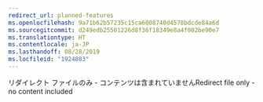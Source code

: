 ```yaml
---
redirect_url: planned-features
ms.openlocfilehash: 9a71b62b57235c15ca6008740d4578bdcde84a6d
ms.sourcegitcommit: d249edb25501226d8f36f18349e8a4f002be90e7
ms.translationtype: HT
ms.contentlocale: ja-JP
ms.lasthandoff: 08/28/2019
ms.locfileid: "1924083"
---
```

<span data-ttu-id="ae085-101">リダイレクト ファイルのみ - コンテンツは含まれていません</span><span class="sxs-lookup"><span data-stu-id="ae085-101">Redirect file only - no content included</span></span>